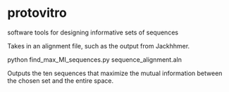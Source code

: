 # protovitro
software tools for designing informative sets of sequences

Takes in an alignment file, such as the output from Jackhhmer.  

python find_max_MI_sequences.py sequence_alignment.aln 

Outputs the ten sequences that maximize the mutual information between the chosen set and the entire space.

